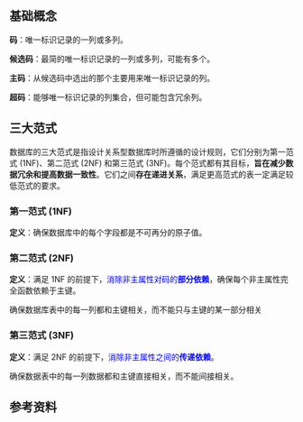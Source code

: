 ## 基础概念

**码**：唯一标识记录的一列或多列。

**候选码**：最简的唯一标识记录的一列或多列，可能有多个。

**主码**：从候选码中选出的那个主要用来唯一标识记录的列。

**超码**：能够唯一标识记录的列集合，但可能包含冗余列。



## 三大范式

数据库的三大范式是指设计关系型数据库时所遵循的设计规则，它们分别为第一范式 (1NF)、第二范式 (2NF) 和第三范式 (3NF)。每个范式都有其目标，**旨在减少数据冗余和提高数据一致性**。它们之间**存在递进关系**，满足更高范式的表一定满足较低范式的要求。

### 第一范式 (1NF) 

**定义**：确保数据库中的每个字段都是不可再分的原子值。



### 第二范式 (2NF)

**定义**：满足 1NF 的前提下，<font color="blue">消除非主属性对码的**部分依赖**</font>，确保每个非主属性完全函数依赖于主键。

确保数据库表中的每一列都和主键相关，而不能只与主键的某一部分相关



### 第三范式 (3NF)

**定义**：满足 2NF 的前提下，<font color="blue">消除非主属性之间的**传递依赖**</font>。

确保数据表中的每一列数据都和主键直接相关，而不能间接相关。





## 参考资料